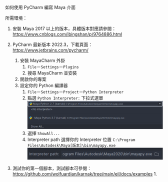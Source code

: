 如何使用 PyCharm 編寫 Maya 介面

所需環境：
1. 安裝 Maya 2017 以上的版本，具體版本對應請參閱：https://www.cnblogs.com/ibingshan/p/9764886.html
2. PyCharm 最新版本 2022.3，下載頁面：https://www.jetbrains.com/pycharm/
   1. 安裝 MayaCharm 外掛
      1. `File`－`Settings`－`Plugins`
      2. 搜尋 MayaCharm 並安裝 
   2. 開啟你的專案
   3. 設定你的 Python 編譯器
      1. `File`－`Settings`－`Project`－`Python Interpreter`
      2. 點選 `Python Interpreter:` 下拉式選單
      ![image](https://raw.githubusercontent.com/wolfuardian/karnak/main/eil/docs/images/python_interpreter_droplsit.png)
      2. 選擇 `ShowAll...`
      3. Interpreter path 選擇你的 Interpreter 位置 `C:\Program Files\Autodesk\Maya[版本]\bin\mayapy.exe`
      ![image](https://raw.githubusercontent.com/wolfuardian/karnak/main/eil/docs/images/python_interpreter_path.png)


3. 測試你的第一個腳本，測試腳本可參閱：https://github.com/wolfuardian/karnak/tree/main/eil/docs/examples
   1. 